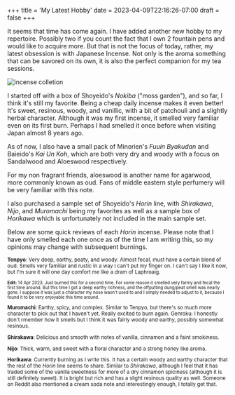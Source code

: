+++
title = 'My Latest Hobby'
date = 2023-04-09T22:16:26-07:00
draft = false
+++

It seems that time has come again. I have added another new hobby to my repertoire. Possibly two if you count the fact that I own 2 fountain pens and would like to acquire more. But that is not the focus of today, rather, my latest obsession is with Japanese Incense. Not only is the aroma something that can be savored on its own, it is also the perfect companion for my tea sessions.

![incense colletion](/incense_collection.jpg)

I started off with a box of Shoyeido's *Nokiba* ("moss garden"), and so far, I think it's still my favorite. Being a cheap daily incense makes it even better! It's sweet, resinous, woody, and vanillic, with a bit of patchouli and a slightly herbal character. Although it was my first incense, it smelled very familiar even on its first burn. Perhaps I had smelled it once before when visiting Japan almost 8 years ago.

As of now, I also have a small pack of Minorien's *Fuuin Byakudan* and Baieido's *Kai Un Koh*, which are both very dry and woody with a focus on Sandalwood and Aloeswood respectively.

For my non fragrant friends, aloeswood is another name for agarwood, more commonly known as oud. Fans of middle eastern style perfumery will be very familiar with this note.

I also purchased a sample set of Shoyeido's *Horin* line, with *Shirakawa*, *Nijo*, and *Muromachi* being my favorites as well as a sample box of *Horikawa* which is unfortunately not included in the main sample set.

Below are some quick reviews of each *Horin* incense. Please note that I have only smelled each one once as of the time I am writing this, so my opinions may change with subsequent burnings.

<sub>

**Tenpyo**: Very deep, earthy, peaty, and woody. Almost fecal, must have a certain blend of oud. Smells very familiar and rustic in a way I can't put my finger on. I can't say I like it now, but I'm sure it will one day comfort me like a dram of Laphroaig.

<sup>

**Edit:** 14 Apr 2023. Just burned this for a second time. For some reason it smelled very farmy and fecal the first time around. But this time I got a deep earthy richness, and the offputting dung/peat smell was nearly gone. I suppose it was just a character my nose wasn't used to and I simply needed to adjust to it, because I found it to be very enjoyable this time around.

</sup>

**Muromachi**: Earthy, spicy, and complex. Similar to Tenpyo, but there's so much more character to pick out that I haven't yet. Really excited to burn again.
Genroku: I honestly don't rmember how it smells but I think it was fairly woody and earthy, possibly somewhat resinous.

**Shirakawa**: Delicious and smooth with notes of vanilla, cinnamon and a faint smokiness.

**Nijo**: Thick, warm, and sweet with a floral character and a strong honey like aroma.

**Horikawa**: Currently burning as I write this. It has a certain woody and earthy character that the rest of the *Horin* line seems to share. Similar to *Shirakawa*, although I feel that it has traded some of the vanilla sweetness for more of a dry cinnamon spiciness (although it is still definitely sweet). It is bright but rich and has a slight resinous quality as well. Someone on Reddit also mentioned a cream soda note and interestingly enough, I totally get that.
</sub>
